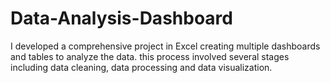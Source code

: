 # Data-Analysis-Dashboard
I developed a comprehensive project in Excel creating multiple dashboards and tables to analyze the data. this process involved several stages including data cleaning, data processing and data visualization.
